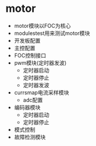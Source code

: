 # motor
- motor模块以FOC为核心
- modulestest用来测试motor模块
- 开发板配置
- 主控配置
- FOC控制接口
- pwm模块(定时器发波)
    - 定时器启动
    - 定时器停止
    - 定时器发波
- currsmap电流采样模块
    - adc配置
- 编码器模块
    - 定时器启动
    - 定时器停止
- 模式控制
- 故障检测模块
